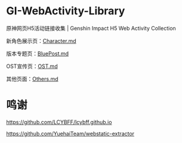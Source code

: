 # GI-WebActivity-Library
原神网页H5活动链接收集 | Genshin Impact H5 Web Activity Collection

新角色展示页：[Character.md](Character.md)

版本专题页：[BluePost.md](BluePost.md)

OST宣传页：[OST.md](OST.md)

其他页面：[Others.md](Others.md)


# 鸣谢
https://github.com/LCYBFF/lcybff.github.io

https://github.com/YuehaiTeam/webstatic-extractor

